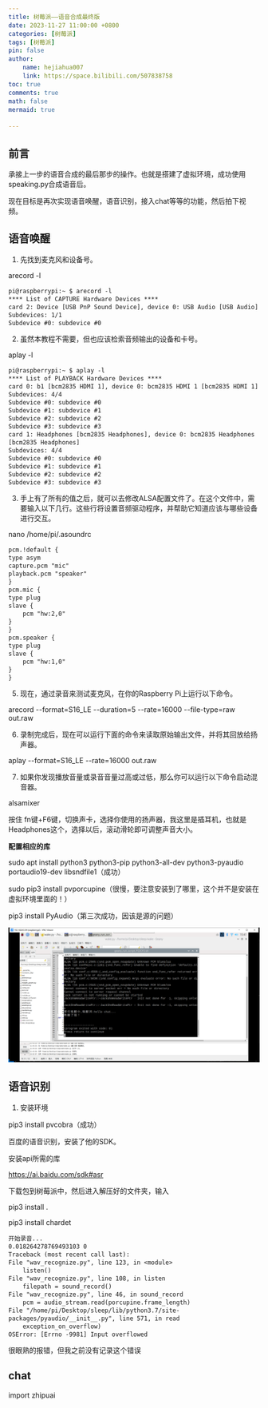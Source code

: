 ```yaml
---
title: 树莓派——语音合成最终版
date: 2023-11-27 11:00:00 +0800
categories: [树莓派]
tags: [树莓派]
pin: false
author: 
    name: hejiahua007
    link: https://space.bilibili.com/507838758
toc: true
comments: true
math: false
mermaid: true

---
```


## 前言

承接上一步的语音合成的最后那步的操作。也就是搭建了虚拟环境，成功使用speaking.py合成语音后。

现在目标是再次实现语音唤醒，语音识别，接入chat等等的功能，然后拍下视频。

## 语音唤醒

1. 先找到麦克风和设备号。

arecord -l

    pi@raspberrypi:~ $ arecord -l
    **** List of CAPTURE Hardware Devices ****
    card 2: Device [USB PnP Sound Device], device 0: USB Audio [USB Audio]
    Subdevices: 1/1
    Subdevice #0: subdevice #0

2. 虽然本教程不需要，但也应该检索音频输出的设备和卡号。

aplay -l

    pi@raspberrypi:~ $ aplay -l
    **** List of PLAYBACK Hardware Devices ****
    card 0: b1 [bcm2835 HDMI 1], device 0: bcm2835 HDMI 1 [bcm2835 HDMI 1]
    Subdevices: 4/4
    Subdevice #0: subdevice #0
    Subdevice #1: subdevice #1
    Subdevice #2: subdevice #2
    Subdevice #3: subdevice #3
    card 1: Headphones [bcm2835 Headphones], device 0: bcm2835 Headphones [bcm2835 Headphones]
    Subdevices: 4/4
    Subdevice #0: subdevice #0
    Subdevice #1: subdevice #1
    Subdevice #2: subdevice #2
    Subdevice #3: subdevice #3

3. 手上有了所有的值之后，就可以去修改ALSA配置文件了。在这个文件中，需要输入以下几行。这些行将设置音频驱动程序，并帮助它知道应该与哪些设备进行交互。

nano /home/pi/.asoundrc

    pcm.!default {
    type asym
    capture.pcm "mic"
    playback.pcm "speaker"
    }
    pcm.mic {
    type plug
    slave {
        pcm "hw:2,0"
    }
    }
    pcm.speaker {
    type plug
    slave {
        pcm "hw:1,0"
    }
    }

5. 现在，通过录音来测试麦克风，在你的Raspberry Pi上运行以下命令。

arecord --format=S16_LE --duration=5 --rate=16000 --file-type=raw out.raw

6. 录制完成后，现在可以运行下面的命令来读取原始输出文件，并将其回放给扬声器。

aplay --format=S16_LE --rate=16000 out.raw

7. 如果你发现播放音量或录音音量过高或过低，那么你可以运行以下命令启动混音器。

alsamixer

按住 fn键+F6键，切换声卡，选择你使用的扬声器，我这里是插耳机，也就是Headphones这个，选择以后，滚动滑轮即可调整声音大小。

**配置相应的库**

sudo apt install python3 python3-pip python3-all-dev python3-pyaudio portaudio19-dev libsndfile1（成功）

sudo pip3 install pvporcupine（很慢，要注意安装到了哪里，这个并不是安装在虚拟环境里面的！）

pip3 install PyAudio（第三次成功，因该是源的问题）

![image](../assets/blog_res/2023-11-27-raspberry_finial/image.png)

## 语音识别

1. 安装环境

pip3 install pvcobra（成功）

百度的语音识别，安装了他的SDK。

安装api所需的库

https://ai.baidu.com/sdk#asr

下载包到树莓派中，然后进入解压好的文件夹，输入

pip3 install .

pip3 install chardet

    开始录音...
    0.018264278769493103 0
    Traceback (most recent call last):
    File "wav_recognize.py", line 123, in <module>
        listen()
    File "wav_recognize.py", line 108, in listen
        filepath = sound_record()
    File "wav_recognize.py", line 46, in sound_record
        pcm = audio_stream.read(porcupine.frame_length)
    File "/home/pi/Desktop/sleep/lib/python3.7/site-packages/pyaudio/__init__.py", line 571, in read
        exception_on_overflow)
    OSError: [Errno -9981] Input overflowed

很眼熟的报错，但我之前没有记录这个错误

## chat

import zhipuai












































